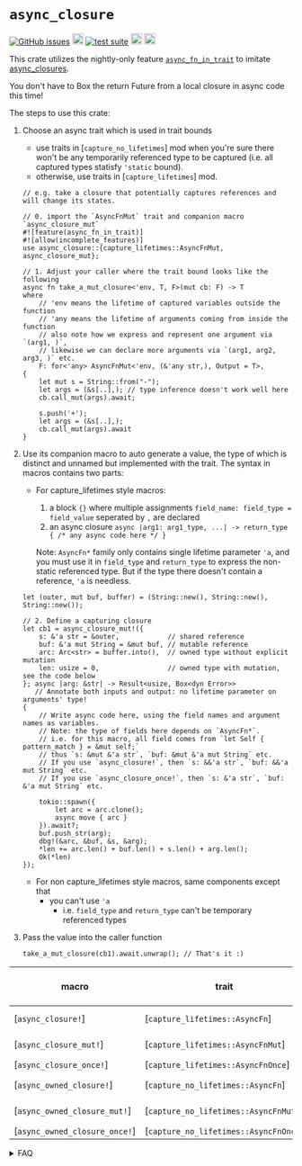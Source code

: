 # `async_closure`

[![GitHub issues](https://img.shields.io/github/issues/zjp-CN/async_closure)](https://github.com/zjp-CN/async_closure)
[<img alt="github" src="https://img.shields.io/github/issues/zjp-CN/async_closure?color=db2043" height="20">](https://github.com/zjp-CN/async_closure/issues)
[![test suite](https://github.com/zjp-CN/async_closure/actions/workflows/ci.yml/badge.svg)](https://github.com/zjp-CN/async_closure/actions/workflows/ci.yml)
[<img alt="crates.io" src="https://img.shields.io/crates/v/async_closure?style=flat&color=fc8d62&logo=rust&label=async_closure" height="20">](https://crates.io/crates/async_closure)
[<img alt="docs.rs" src="https://img.shields.io/docsrs/async_closure" height="20">](https://docs.rs/async_closure)

This crate utilizes the nightly-only feature [`async_fn_in_trait`] to imitate [async_closures].

You don't have to Box the return Future from a local closure in async code this time!

The steps to use this crate:
1. Choose an async trait which is used in trait bounds
    * use traits in [`capture_no_lifetimes`] mod when you're sure there won't be any temporarily
      referenced type to be captured (i.e. all captured types statisfy `'static` bound).
    * otherwise, use traits in [`capture_lifetimes`] mod.

    ```rust,ignore
    // e.g. take a closure that potentially captures references and will change its states.

    // 0. import the `AsyncFnMut` trait and companion macro `async_closure_mut`
    #![feature(async_fn_in_trait)]
    #![allow(incomplete_features)]
    use async_closure::{capture_lifetimes::AsyncFnMut, async_closure_mut};

    // 1. Adjust your caller where the trait bound looks like the following
    async fn take_a_mut_closure<'env, T, F>(mut cb: F) -> T
    where
        // 'env means the lifetime of captured variables outside the function
        // 'any means the lifetime of arguments coming from inside the function
        // also note how we express and represent one argument via `(arg1, )`,
        // likewise we can declare more arguments via `(arg1, arg2, arg3, )` etc.
        F: for<'any> AsyncFnMut<'env, (&'any str,), Output = T>,
    {
        let mut s = String::from("-");
        let args = (&s[..],); // type inference doesn't work well here
        cb.call_mut(args).await;

        s.push('+');
        let args = (&s[..],);
        cb.call_mut(args).await
    }
    ```

2. Use its companion macro to auto generate a value, the type of which is distinct and unnamed
   but implemented with the trait. The syntax in macros contains two parts:
    * For capture_lifetimes style macros:
        1. a block `{}` where multiple assignments `field_name: field_type = field_value` seperated by `,` are declared
        2. an async closure `async |arg1: arg1_type, ...| -> return_type { /* any async code here */ }`

      Note: `AsyncFn*` family only contains single lifetime parameter `'a`, and you must use it in `field_type` and `return_type`
            to express the non-static referenced type. But if the type there doesn't contain a reference, `'a` is needless.

    ```rust,ignore
    let (outer, mut buf, buffer) = (String::new(), String::new(), String::new());

    // 2. Define a capturing closure
    let cb1 = async_closure_mut!({
        s: &'a str = &outer,            // shared reference
        buf: &'a mut String = &mut buf, // mutable reference
        arc: Arc<str> = buffer.into(),  // owned type without explicit mutation
        len: usize = 0,                 // owned type with mutation, see the code below
    }; async |arg: &str| -> Result<usize, Box<dyn Error>> 
       // Annotate both inputs and output: no lifetime parameter on arguments' type!
    {
        // Write async code here, using the field names and argument names as variables.
        // Note: the type of fields here depends on `AsyncFn*`.
        // i.e. for this macro, all field comes from `let Self { pattern_match } = &mut self;`
        // thus `s: &mut &'a str`, `buf: &mut &'a mut String` etc.
        // If you use `async_closure!`, then `s: &&'a str`, `buf: &&'a mut String` etc.
        // If you use `async_closure_once!`, then `s: &'a str`, `buf: &'a mut String` etc.

        tokio::spawn({
            let arc = arc.clone();
            async move { arc }
        }).await?;
        buf.push_str(arg);
        dbg!(&arc, &buf, &s, &arg);
        *len += arc.len() + buf.len() + s.len() + arg.len();
        Ok(*len)
    });
    ```

    * For non capture_lifetimes style macros, same components except that
        * you can't use `'a`
            * i.e. `field_type` and `return_type` can't be temporary referenced types

3. Pass the value into the caller function

    ```rust,ignore
    take_a_mut_closure(cb1).await.unwrap(); // That's it :)
    ```

| macro                         | trait                                 | capture references | mutate fields | times to be used |
|-------------------------------|---------------------------------------|:------------------:|:-------------:|:----------------:|
| [`async_closure!`]            | [`capture_lifetimes::AsyncFn`]        |          √         |       ×       |     no limit     |
| [`async_closure_mut!`]        | [`capture_lifetimes::AsyncFnMut`]     |          √         |       √       |     no limit     |
| [`async_closure_once!`]       | [`capture_lifetimes::AsyncFnOnce`]    |          √         |       √       |         1        |
| [`async_owned_closure!`]      | [`capture_no_lifetimes::AsyncFn`]     |          ×         |       ×       |     no limit     |
| [`async_owned_closure_mut!`]  | [`capture_no_lifetimes::AsyncFnMut`]  |          ×         |       √       |     no limit     |
| [`async_owned_closure_once!`] | [`capture_no_lifetimes::AsyncFnOnce`] |          ×         |       √       |         1        |


<details>
  <summary>FAQ</summary>
  
  1. Requirement for Rust?

  MSRV: v1.69.0, and nightly-only due to the [`async_fn_in_trait`] feature.

  2. Why do I need this?

  To avoid boxing the return Future from a local closure as I said.

  Try this crate if you're not statisfied with the traditional approaches [as discussed here][discussed].
  But they do work on stable Rust. If you're not familiar, it's worth reading.

  If you can use [`async_fn_in_trait`] feature, of course you probably define a custom trait with
  meaningful method calls. But it also means to define context-based structs that are hardly used twice.

  So this crate can generate these structs behind the scenes to reduce boilerplate code.

  And an advantage over closures is you're able to keep the (non-once) structs alive as long as you want.

  ```rust,ignore
  async fn take_and_return_a_mut_closure<'env, T, F>(mut cb: F) -> (T, F)
  where
      F: for<'any> AsyncFnMut<'env, (&'any str,), Output = T>,
  {
      let s = String::from("-");
      (cb.call_mut((&s[..],)).await, cb) // Note: return the closure type
  }

  async fn test4() {
      let mut buf = String::new();
      let cb = async_closure_mut!({
          buf: &'a mut String = &mut buf
      }; async |arg: &str| -> () {
          buf.push_str(arg);
      });
      let (_output, cb_again) = take_and_return_a_mut_closure(cb).await;

      cb_again.buf.push('+'); // Still use it
      assert_eq!(cb_again.buf, "-+");
      
      take_a_mut_closure(cb_again).await; // And pass it into another function
      // Note: since AsyncFnMut is the subtrait to AsyncFnOnce,
      //       you can pass it into a fucntion that requires AsyncFnOnce
      //       as long as they have identical generic parameters.
  }
  ```

  3. How to work on stable Rust?

  Impossible for now. See the second question above that gives a link to show traditional *well-known* stable ways,
  especially for non-capturing async callbacks/functions.

  4. More examples?

  Yes. It took me hours to write examples for each trait and macro. Besides have a look at [examples] folder.

  [examples]: https://github.com/zjp-CN/async_closure/tree/main/examples

</details>

[`async_fn_in_trait`]: https://blog.rust-lang.org/inside-rust/2022/11/17/async-fn-in-trait-nightly.html
[async_closures]: https://rust-lang.github.io/async-fundamentals-initiative/roadmap/async_closures.html
[discussed]: https://users.rust-lang.org/t/lifetime-bounds-to-use-for-future-that-isnt-supposed-to-outlive-calling-scope/89277

